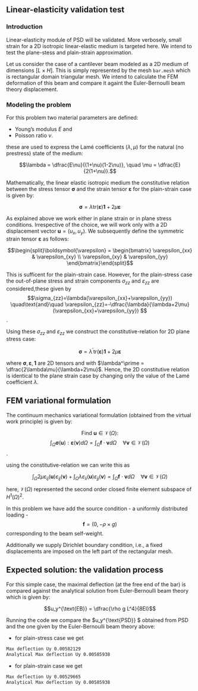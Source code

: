 
## Linear-elasticity validation test

### Introduction

Linear-elasticity module of PSD will be validated. More verbosely, small strain for a 2D isotropic linear-elastic medium is targeted here. We intend to test the plane-stess and plain-strain approximation. 


Let us consider the case of a cantilever beam modeled as a 2D medium of dimensions $[L\times H]$.  This is simply represented by the mesh `bar.mesh` which is rectangular domain triangular  mesh. We intend to calculate the FEM deformation of this beam and compare it againt the Euler-Bernoulli beam theory displacement. 

### Modeling the problem


For this problem two material parameters are defined:
- Young’s modulus $E$ and 
- Poisson ratio $\nu$. 

these are used to express the Lamé coefficients ($\lambda, \mu$) for the natural (no prestress)  state of the medium: 

$$\lambda
= \dfrac{E\nu}{(1+\nu)(1-2\nu)}, \quad \mu =
\dfrac{E}{2(1+\nu)}.$$

Mathematically,  the linear elastic isotropic medium the constitutive relation between the stress tensor $\boldsymbol{\sigma}$ and the strain tensor $\boldsymbol{\varepsilon}$ for the plain-strain case is given by:


$$\boldsymbol{\sigma}
= \lambda \text{tr}(\boldsymbol{\varepsilon})\mathbf{1} +
2\mu\boldsymbol{\varepsilon}$$




As explained above we work either in plane strain or in plane stress conditions. Irrespective of the choice, we will work only with a 2D displacement vector $\boldsymbol{u}=(u_x,u_y)$. We subsequently define the symmetric strain tensor $\boldsymbol{\varepsilon}$ as follows:

$$\begin{split}\boldsymbol{\varepsilon} = \begin{bmatrix}
\varepsilon_{xx} & \varepsilon_{xy} \\ \varepsilon_{xy} &
\varepsilon_{yy} \end{bmatrix}\end{split}$$

This is sufficent for the plain-strain case. However, for the plain-stress case  the out-of-plane stress and strain components $\sigma_{zz}$ and $\varepsilon_{zz}$ are considered,these given by
$$\sigma_{zz}=\lambda(\varepsilon_{xx}+\varepsilon_{yy}) \quad\text{and}\quad  \varepsilon_{zz}=-\dfrac{\lambda}{\lambda+2\mu}(\varepsilon_{xx}+\varepsilon_{yy}) $$.


Using these $\sigma_{zz}$  and $\varepsilon_{zz}$ we  construct the constitutive-relation for 2D plane stress case:

$$\boldsymbol{\sigma} = \lambda^\prime
\text{tr}(\boldsymbol{\varepsilon})\mathbf{1} +
2\mu\boldsymbol{\varepsilon}$$


where $\boldsymbol{\sigma}, \boldsymbol{\varepsilon}, \mathbf{1}$ are 2D tensors and with $\lambda^\prime = \dfrac{2\lambda\mu}{\lambda+2\mu}$. Hence, the 2D constitutive relation is identical to the plane strain case by changing only the value of the Lamé coefficient $\lambda$.


## FEM variational formulation

The continuum mechanics variational formulation (obtained from the virtual work principle) is given by:


$$\text{Find } \boldsymbol{u}\in \mathcal{V}(\Omega) \text{:}$$
$$ \int_{\Omega}
\boldsymbol{\sigma}(\boldsymbol{u}):\boldsymbol{\varepsilon}(\boldsymbol{v})
d\Omega = \int_{\Omega} \boldsymbol{f}\cdot\boldsymbol{v}
d\Omega \quad \forall\boldsymbol{v} \in \mathcal{V}(\Omega)$$.

using the constitutive-relation we can write this as 

$$ \int_{\Omega} 2\mu \varepsilon_{ij}(\boldsymbol{u})\varepsilon_{ij}(\boldsymbol{v})  + \int_{\Omega} \lambda \varepsilon_{ii}(\boldsymbol{u})  \varepsilon_{jj}(\boldsymbol{v}) = \int_{\Omega} \boldsymbol{f}\cdot\boldsymbol{v}
d\Omega \quad \forall\boldsymbol{v} \in \mathcal{V}(\Omega) $$


here, $\mathcal{V}(\Omega)$ represented the second order closed finite element subspace of $H^1(\Omega)^2$.

In this problem we have add the source condition - a uniformly distributed loading -
$$\boldsymbol{f}=(0,-\rho\times g)$$
corresponding to the beam self-weight.

Additionally we supply Dirichlet boundary condition, i.e., a fixed displacements are imposed on the left part of the rectangular mesh.

## Expected solution: the validation process

For this simple case, the maximal deflection (at the free end of the bar) is compared against the analytical solution  from Euler-Bernoulli beam theory which is given by:

$$u_y^{\text{EB}} = \dfrac{\rho g L^4}{8EI}$$


Running the code we compare the $u_y^{\text{PSD}} $ obtained from PSD and the one given by the Euler-Bernoulli beam theory above:

- for plain-stress case we get

```bash
Max deflection Uy 0.00582129
Analytical Max deflection Uy 0.00585938
```

- for plain-strain case we get

```bash
Max deflection Uy 0.00529665
Analytical Max deflection Uy 0.00585938
```
